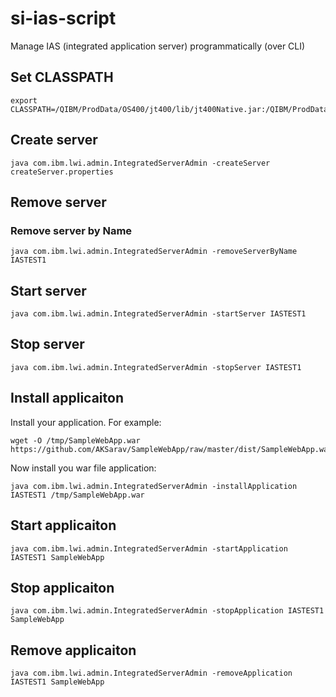 # si-ias-script
Manage IAS (integrated application server) programmatically (over CLI)

## Set CLASSPATH
```
export CLASSPATH=/QIBM/ProdData/OS400/jt400/lib/jt400Native.jar:/QIBM/ProdData/OS/OSGi/shared/lib/iasadmin.jar
```

## Create server

```
java com.ibm.lwi.admin.IntegratedServerAdmin -createServer createServer.properties
```

## Remove server
### Remove server by Name
```
java com.ibm.lwi.admin.IntegratedServerAdmin -removeServerByName IASTEST1
```

## Start server

```
java com.ibm.lwi.admin.IntegratedServerAdmin -startServer IASTEST1
```

## Stop server

```
java com.ibm.lwi.admin.IntegratedServerAdmin -stopServer IASTEST1
```

## Install applicaiton
Install your application. For example:
```
wget -O /tmp/SampleWebApp.war https://github.com/AKSarav/SampleWebApp/raw/master/dist/SampleWebApp.war
```
Now install you war file application:
```
java com.ibm.lwi.admin.IntegratedServerAdmin -installApplication IASTEST1 /tmp/SampleWebApp.war
```

## Start applicaiton
```
java com.ibm.lwi.admin.IntegratedServerAdmin -startApplication IASTEST1 SampleWebApp
```

## Stop applicaiton
```
java com.ibm.lwi.admin.IntegratedServerAdmin -stopApplication IASTEST1 SampleWebApp
```

## Remove applicaiton
```
java com.ibm.lwi.admin.IntegratedServerAdmin -removeApplication IASTEST1 SampleWebApp
```
